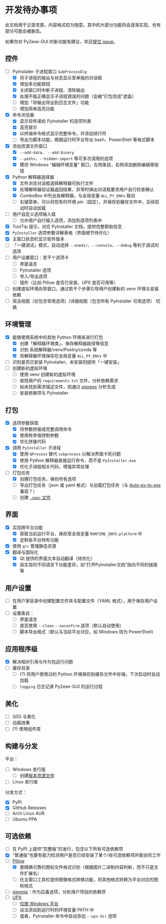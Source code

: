 # 开发待办事项

此文档用于记录灵感，内容格式较为随意。其中的大部分功能将会逐渐实现，也有部分可能会被删去。

如果你对 Py2exe-GUI 的新功能有建议，欢迎[提交 issue](https://github.com/muziing/Py2exe-GUI/issues/new)。

## 控件

- [ ] PyInstaller 子进程窗口 `SubProcessDlg`
    - [x] 将子进程的输出与状态显示至单独的对话框
    - [x] 增加多功能按钮
    - [x] 关闭窗口时中断子进程、清除输出
    - [x] 处理不能正确显示子进程错误的问题（会被“打包完成”遮盖）
    - [ ] 增加「将输出导出到日志文件」功能
    - [ ] 增加简单高亮功能
- [x] 命令浏览器
    - [x] 显示将传递给 PyInstaller 的选项列表
    - [x] 高亮提示
    - [x] 以终端命令格式显示完整命令，并添加续行符
    - [ ] 导出为脚本功能，根据运行时平台导出 bash、PowerShell 等格式脚本
- [x] 添加资源文件窗口
    - [x] `--add-data`、 `--add-binary`
    - [x] `--paths`、`--hidden-import` 等可多次调用的选项
    - [x] 模仿 Windows “编辑环境变量” 窗口，左侧条目，右侧添加删除编辑等按钮
- [x] Python 解释器选择器
    - [x] 文件浏览对话框选择解释器可执行文件
    - [x] 处理解释器验证器返回结果，异常时弹出对话框要求用户自行检查确认
    - [x] ComboBox 中列出各解释器，与全局变量 `ALL_PY_ENVs` 联动
    - [ ] 右键菜单，可以将现有的环境 pin（固定），并保存到缓存文件中，后续启动时自动加载
- [ ] 用户自定义选项输入框
    - [ ] 允许用户自行输入选项，添加到选项列表中
- [x] ToolTip 提示，对应 PyInstaller 文档，提供完整帮助信息
- [x] `PyInstaller` 选项参数详解表格（界面细节待优化）
- [x] 主窗口状态栏显示软件版本
- [ ] 「一键调试」模式，自动选择 `--onedir`、`--console`、`--debug` 等利于调试的选项
- [ ] 用户设置窗口：若干个选项卡
    - [ ] 界面语言
    - [ ] PyInstaller 选项
    - [ ] 导入/导出选项
    - [ ] 插件（比如 Pillow 是否已安装、UPX 是否可用等）
- [ ] 创建虚拟环境向导窗口，通过若干个步骤引导用户创建新的 venv 环境与安装依赖
- [ ] 简洁视图（仅包含常用选项）/详细视图（包含所有 PyInstaller 可用选项） 切换

## 环境管理

- [x] 能够使用系统中的其他 Python 环境来进行打包
  - [x] 创建「解释器环境类」，保存解释器路径等信息
  - [x] 识别 系统解释器/venv/Poetry/conda 等
  - [x] 将解释器环境保存在全局变量 `ALL_PY_ENVs` 中
- [ ] 识别是否已安装 PyInstaller，未安装则提供「一键安装」
- [ ] 创建新的虚拟环境
  - [ ] 使用 venv 创建新的虚拟环境
  - [ ] 查找用户的 `requirements.txt` 文件，分析依赖需求
  - [ ] 如未找到需求描述文件，则通过 [pipreqs](https://github.com/bndr/pipreqs) 分析生成
  - [ ] 安装依赖项与 PyInstaller

## 打包

- [x] 选项参数获取
    - [x] 将参数拼接成完整调用命令
    - [x] 使用枚举值控制参数
    - [x] 优化拼接代码
- [x] 调用 `PyInstaller` 子进程
    - [x] 使用 `QProcess` 替代 `subprocess` 以解决界面卡死问题
    - [x] 使用 Python 解释器直接运行命令，而不是 `PyInstaller.exe`
    - [x] 优化子进程相关代码，增强异常处理
- [ ] 打包任务
    - [x] 创建打包任务，保存所有选项
    - [ ] 导出打包任务（json 或 yaml 格式）与加载打包任务（与 [*Auto-py-to-exe*](https://github.com/brentvollebregt/auto-py-to-exe) 兼容？）
    - [ ] 创建 [`.spec` 文件](https://pyinstaller.org/en/stable/man/pyi-makespec.html)

## 界面

- [x] 实现跨平台功能
    - [x] 获取当前运行平台，保存至全局变量 `RUNTIME_INFO.platform` 中
    - [x] 定制各平台特有功能
- [x] 使用 `qrc` 管理静态资源
- [x] 翻译与国际化
    - [x] Qt 提供的界面文本自动翻译（待优化）
    - [x] 自实现的不同语言下功能差异，如“打开PyInstaller文档”指向不同的链接等

## 用户设置

- [ ] 在用户家目录中创建配置文件夹与配置文件（YAML 格式），用于保存用户设置
- [ ] 设置条目：
    - [ ] 界面语言
    - [ ] 是否使用 `--clean` `--noconfirm` 选项（默认自动使用）
    - [ ] 脚本导出格式（默认与当前平台对应，如 Windows 则为 PowerShell）

## 应用程序级

- [x] 解决相对引用与作为包运行问题
- [ ] 缓存目录
    - [ ] (?) 将用户使用过的 Python 环境保存到缓存文件中存储，下次启动时自动加载
    - [ ] `logging` 日志记录 Py2exe-GUI 的运行过程

## 美化

- [ ] QSS 与美化
- [ ] 动画效果
- [ ] (?) 使用组件库

## 构建与分发

平台：

- [ ] Windows 发行版
    - [ ] 创建[版本资源文件](https://muzing.gitbook.io/pyinstaller-docs-zh-cn/usage#bu-huo-windows-ban-ben-shu-ju)
- [ ] Linux 发行版

分发方式：

- [x] PyPI
- [x] GitHub Releases
- [ ] Arch Linux AUR
- [ ] Ubuntu PPA

## 可选依赖

- [ ] 在 PyPI 上提供“完整版”的发行，包含以下所有可选依赖项
- [x] “普通版”也要有能力检测用户是否已经安装了某个/些可选依赖项并能协同工作
- [ ] [Pillow](https://python-pillow.org/)
    - [x] 更精确可靠的图标文件格式识别（根据图片二进制内容判断，而不只是文件扩展名）
    - [ ] 在主窗口工具栏提供图像格式转换功能，将其他格式转换为平台对应的图标格式
- [ ] [pipreqs](https://github.com/bndr/pipreqs)：作为后备选项，分析用户项目的依赖项
- [ ] [UPX](https://upx.github.io/)
    - [ ] [仅限 Windows 平台](https://muzing.gitbook.io/pyinstaller-docs-zh-cn/usage#shi-yong-upx)
    - [ ] 设法添加到运行时的环境变量 PATH 中
    - [ ] 或者，PyInstaller 命令中自动添加 `--upx-dir` 选项
